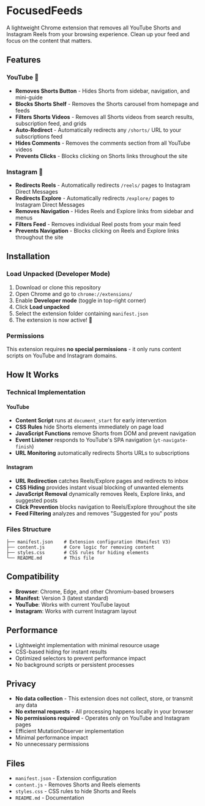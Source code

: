 # FocusedFeeds

A lightweight Chrome extension that removes all YouTube Shorts and Instagram Reels from your browsing experience. Clean up your feed and focus on the content that matters.

## Features

### YouTube 🎥

- **Removes Shorts Button** - Hides Shorts from sidebar, navigation, and mini-guide
- **Blocks Shorts Shelf** - Removes the Shorts carousel from homepage and feeds
- **Filters Shorts Videos** - Removes all Shorts videos from search results, subscription feed, and grids
- **Auto-Redirect** - Automatically redirects any `/shorts/` URL to your subscriptions feed
- **Hides Comments** - Removes the comments section from all YouTube videos
- **Prevents Clicks** - Blocks clicking on Shorts links throughout the site

### Instagram 📸

- **Redirects Reels** - Automatically redirects `/reels/` pages to Instagram Direct Messages
- **Redirects Explore** - Automatically redirects `/explore/` pages to Instagram Direct Messages
- **Removes Navigation** - Hides Reels and Explore links from sidebar and menus
- **Filters Feed** - Removes individual Reel posts from your main feed
- **Prevents Navigation** - Blocks clicking on Reels and Explore links throughout the site

## Installation

### Load Unpacked (Developer Mode)

1. Download or clone this repository
2. Open Chrome and go to `chrome://extensions/`
3. Enable **Developer mode** (toggle in top-right corner)
4. Click **Load unpacked**
5. Select the extension folder containing `manifest.json`
6. The extension is now active! 🎉

### Permissions

This extension requires **no special permissions** - it only runs content scripts on YouTube and Instagram domains.

## How It Works

### Technical Implementation

#### YouTube

- **Content Script** runs at `document_start` for early intervention
- **CSS Rules** hide Shorts elements immediately on page load
- **JavaScript Functions** remove Shorts from DOM and prevent navigation
- **Event Listener** responds to YouTube's SPA navigation (`yt-navigate-finish`)
- **URL Monitoring** automatically redirects Shorts URLs to subscriptions

#### Instagram

- **URL Redirection** catches Reels/Explore pages and redirects to inbox
- **CSS Hiding** provides instant visual blocking of unwanted elements
- **JavaScript Removal** dynamically removes Reels, Explore links, and suggested posts
- **Click Prevention** blocks navigation to Reels/Explore throughout the site
- **Feed Filtering** analyzes and removes "Suggested for you" posts

### Files Structure

```
├── manifest.json    # Extension configuration (Manifest V3)
├── content.js       # Core logic for removing content
├── styles.css       # CSS rules for hiding elements
└── README.md        # This file
```

## Compatibility

- **Browser**: Chrome, Edge, and other Chromium-based browsers
- **Manifest**: Version 3 (latest standard)
- **YouTube**: Works with current YouTube layout
- **Instagram**: Works with current Instagram layout

## Performance

- Lightweight implementation with minimal resource usage
- CSS-based hiding for instant results
- Optimized selectors to prevent performance impact
- No background scripts or persistent processes

## Privacy

- **No data collection** - This extension does not collect, store, or transmit any data
- **No external requests** - All processing happens locally in your browser
- **No permissions required** - Operates only on YouTube and Instagram pages
- Efficient MutationObserver implementation
- Minimal performance impact
- No unnecessary permissions

## Files

- `manifest.json` - Extension configuration
- `content.js` - Removes Shorts and Reels elements
- `styles.css` - CSS rules to hide Shorts and Reels
- `README.md` - Documentation
